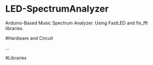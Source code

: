 # LED-SpectrumAnalyzer
Arduino-Based Music Spectrum Analyzer. Using FastLED and fix_fft libraries. 

#Hardware and Circuit

...

#Libraries
